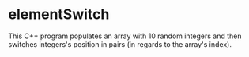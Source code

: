 # elementSwitch
This C++ program populates an array with 10 random integers and then switches integers's position in pairs (in regards to the array's index).
